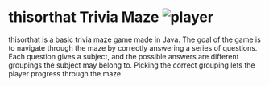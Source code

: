 # thisorthat Trivia Maze ![player](https://imgur.com/YyQdvKc)
thisorthat is a basic trivia maze game made in Java. The goal of the game is to navigate through the maze by correctly answering a series of questions. Each question gives a subject, and the possible answers are different groupings the subject may belong to. Picking the correct grouping lets the player progress through the maze
